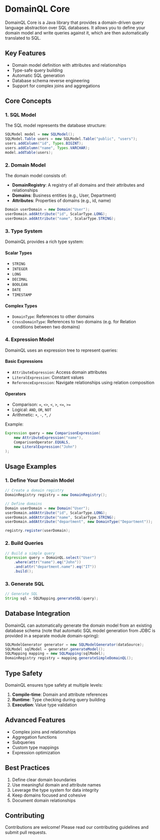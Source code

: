 # DomainQL Core

DomainQL Core is a Java library that provides a domain-driven query language abstraction over SQL databases. It allows you to define your domain model and write queries against it, which are then automatically translated to SQL.

## Key Features

- Domain model definition with attributes and relationships
- Type-safe query building
- Automatic SQL generation
- Database schema reverse engineering
- Support for complex joins and aggregations

## Core Concepts

### 1. SQL Model

The SQL model represents the database structure:

```java
SQLModel model = new SQLModel();
SQLModel.Table users = new SQLModel.Table("public", "users");
users.addColumn("id", Types.BIGINT);
users.addColumn("name", Types.VARCHAR);
model.addTable(users);
```

### 2. Domain Model

The domain model consists of:

- **DomainRegistry**: A registry of all domains and their attributes and relationships
- **Domains**: Business entities (e.g., User, Department)
- **Attributes**: Properties of domains (e.g., id, name)

```java
Domain userDomain = new Domain("User");
userDomain.addAttribute("id", ScalarType.LONG);
userDomain.addAttribute("name", ScalarType.STRING);
```

### 3. Type System

DomainQL provides a rich type system:

#### Scalar Types
- `STRING`
- `INTEGER`
- `LONG`
- `DECIMAL`
- `BOOLEAN`
- `DATE`
- `TIMESTAMP`

#### Complex Types
- `DomainType`: References to other domains
- `CrossDomainType`: References to two domains (e.g. for Relation conditions between two domains)

### 4. Expression Model

DomainQL uses an expression tree to represent queries:

#### Basic Expressions
- `AttributeExpression`: Access domain attributes
- `LiteralExpression`: Constant values
- `ReferenceExpression`: Navigate relationships using relation composition

#### Operators
- Comparison: `=`, `<>`, `<`, `>`, `<=`, `>=`
- Logical: `AND`, `OR`, `NOT`
- Arithmetic: `+`, `-`, `*`, `/`

Example:
```java
Expression query = new ComparisonExpression(
    new AttributeExpression("name"),
    ComparisonOperator.EQUALS,
    new LiteralExpression("John")
);
```

## Usage Examples

### 1. Define Your Domain Model

```java
// Create a domain registry
DomainRegistry registry = new DomainRegistry();

// Define domains
Domain userDomain = new Domain("User");
userDomain.addAttribute("id", ScalarType.LONG);
userDomain.addAttribute("name", ScalarType.STRING);
userDomain.addAttribute("department", new DomainType("Department"));

registry.register(userDomain);
```

### 2. Build Queries

```java
// Build a simple query
Expression query = DomainQL.select("User")
    .where(attr("name").eq("John"))
    .and(attr("department.name").eq("IT"))
    .build();
```

### 3. Generate SQL

```java
// Generate SQL
String sql = SQLMapping.generateSQL(query);
```

## Database Integration

DomainQL can automatically generate the domain model from an existing database schema (note that automatic SQL model generation from JDBC is provided in a separate module domain-spring):

```java
SQLModelGenerator generator = new SQLModelGenerator(dataSource);
SQLModel sqlModel = generator.generateModel();
SQLMapping mapping = new SQLMapping(sqlModel);
DomainRegistry registry = mapping.generateSimpleDomainQL();
```

## Type Safety

DomainQL ensures type safety at multiple levels:

1. **Compile-time**: Domain and attribute references
2. **Runtime**: Type checking during query building
3. **Execution**: Value type validation

## Advanced Features

- Complex joins and relationships
- Aggregation functions
- Subqueries
- Custom type mappings
- Expression optimization

## Best Practices

1. Define clear domain boundaries
2. Use meaningful domain and attribute names
3. Leverage the type system for data integrity
4. Keep domains focused and cohesive
5. Document domain relationships

## Contributing

Contributions are welcome! Please read our contributing guidelines and submit pull requests.
